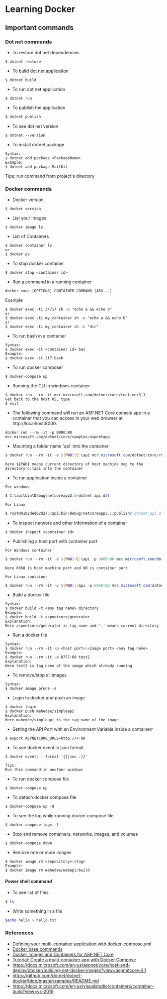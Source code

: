 # Learning Docker

## Important commands
### Dot net commands

* To restore dot net dependencies
```
$ dotnet restore
```

* To build dot net application  
```
$ dotnet build
```

* To run dot net application  
```
$ dotnet run
```

* To publish the application
```powershell
$ dotnet publish
```

* To see dot net version
```
$ dotnet --version
```
* To install dotnet package
```
Syntax:
$ dotnet add package <PackageName> 
Example:
$ dotnet add package MailKit 
```
Tips: run command from project's directory
### Docker commands

* Docker version 
```
$ docker version
```

* List your images
```
$ docker image ls
```

* List of Containers
```
$ docker container ls
or
$ docker ps
```

* To stop docker container
```
$ docker stop <container id>
```

* Run a command in a running container
```
docker exec [OPTIONS] CONTAINER COMMAND [ARG...]
```
Example
```
$ docker exec -ti 34717 sh -c "echo a && echo b"
or
$ docker exec -ti my_container sh -c "echo a && echo b"
or 
$ docker exec -ti my_container sh -c "dir"
```
* To run bash in a container 
```
Syntax:
$ docker exec -it <container id> bas
Example:
$ docker exec -it 2f7 bash
```
* To run docker composer
```
$ docker-compose up
```

* Running the CLI in windows container
```
$ docker run --rm -it mcr.microsoft.com/dotnet/core/runtime:3.1
Get back to the host OS, type
$ exit
```

* The following command will run an ASP.NET Core console app in a container that you can access in your web browser at http://localhost:8000.
```
docker run --rm -it -p 8000:80 mcr.microsoft.com/dotnet/core/samples:aspnetapp
````

* Mounting a folder name 'api' into the container 
```powershell
$ docker run --rm -it -v ${PWD}:C:\api mcr.microsoft.com/dotnet/core/runtime:3.1
```
```text
here ${PWD} means current directory of host machine map to the directory C:\api into the container
```

* To run application inside a container 
```text
For windows
```
```powershell
$ C:\api\bin\Debug\netcoreapp2.0>dotnet api.dll
```
```text
For Linux
```
```powershell
$ root@01b2ded02d27:/api/bin/Debug/netcoreapp3.1/publish# dotnet api.dll
```

* To inspect network and other information of a container
```text
$ docker inspect <container id>
```

* Publishing a host port with container port 
```text
For Windows container
```
```powershell
$ docker run --rm -it -v ${PWD}:C:\api -p 6060:80 mcr.microsoft.com/dotnet/core/aspnet:3.1  
```
```text
Here 6060 is host machine port and 80 is container port
```
```text
For Linux container
```
```powershell
$ docker run --rm -it -v ${PWD}:/api -p 6060:80 mcr.microsoft.com/dotnet/core/aspnet:3.1      
```

* Build a docker file 
```
Syntax:
$ docker build -t <any tag name> directory
Example:
$ docker build -t aspnetcore/generator .   
Explanation: 
Here aspnetcore/generator is tag name and '.' means current directory
```

* Run a docker file 
```
Syntax:
$ docker run --rm -it -p <host port>:<image port> <any tag name>
Example:
$ docker run --rm -it -p 8777:80 test2  
Explanation: 
Here test2 is tag name of the image which already running
```

* To remove/stop all images 
```
Syntax:
$ docker image prune -a
```

* Login to docker and push an image
```
$ docker login 
$ docker push mahedee/simpleapi  
Explanation: 
Here mahedee/simpleapi is the tag name of the image
```

* Setting the API Port with an Environment Variable inside a containerr
```
$ export ASPNETCORE_URLS=http://+:80
```
* To see docker event in json format
```
$ docker events --format '{{json .}}'

Tips:
Run this command in another windows
```
* To run docker compose file
```
$ docker-compose up
```

* To detach docker compose file
```
$ docker-compose up -d
```

* To see the log while running docker compose file
```
$ docker-compose logs -f
```
* Stop and remove containers, networks, images, and volumes
```
$ docker-compose down
```

* Remove one or more images
```
$ docker image rm <repository>:<tag>
Example:
$ docker image rm mahedee/webapi:build
```
#### Power shell command 
* To see list of files
```powershell
$ ls  
```

* Write something in a file 
```powershell
$echo hello > hello.txt
```


### References 
* [Defining your multi-container application with docker-compose.yml](https://docs.microsoft.com/en-us/dotnet/architecture/microservices/multi-container-microservice-net-applications/multi-container-applications-docker-compose)
* [Docker base commands](https://docs.docker.com/engine/reference/commandline/docker/)
* [Docker Images and Containers for ASP.NET Core](https://app.pluralsight.com/library/courses/docker-images-containers-aspdotnet-core/table-of-contents)
* [Tutorial: Create a multi-container app with Docker Compose](https://docs.microsoft.com/en-us/visualstudio/containers/tutorial-multicontainer?view=vs-2019)
* https://docs.microsoft.com/en-us/aspnet/core/host-and-deploy/docker/building-net-docker-images?view=aspnetcore-3.1
* https://github.com/dotnet/dotnet-docker/blob/master/samples/README.md
* https://docs.microsoft.com/en-us/visualstudio/containers/container-build?view=vs-2019